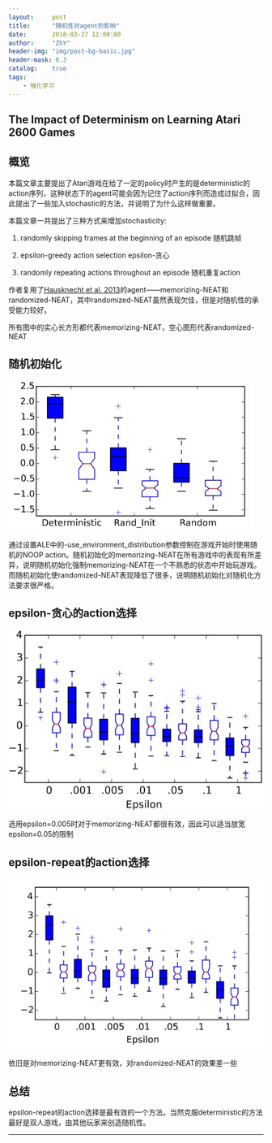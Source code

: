 ```yaml
---
layout:     post
title:      "随机性对agent的影响"
date:       2018-03-27 12:00:00
author:     "ZhY"
header-img: "img/post-bg-basic.jpg"
header-mask: 0.3
catalog:    true
tags:
    - 强化学习
---
```


## The Impact of Determinism on Learning Atari 2600 Games

## 概览

本篇文章主要提出了Atari游戏在给了一定的policy时产生的是deterministic的action序列，这种状态下的agent可能会因为记住了action序列而造成过拟合，因此提出了一些加入stochastic的方法，并说明了为什么这样做重要。

本篇文章一共提出了三种方式来增加stochasticity:

1) randomly skipping frames at the beginning of an episode 随机跳帧

2) epsilon-greedy action selection epsilon-贪心

3) randomly repeating actions throughout an episode 随机重复action

作者复用了[Hausknecht et al. 2013][1]的agent——memorizing-NEAT和randomized-NEAT，其中randomized-NEAT虽然表现欠佳，但是对随机性的承受能力较好。

所有图中的实心长方形都代表memorizing-NEAT，空心图形代表randomized-NEAT

## 随机初始化

![](/img/in-post/determinism/1.jpg)

通过设置ALE中的-use_environment_distribution参数控制在游戏开始时使用随机的NOOP action。随机初始化的memorizing-NEAT在所有游戏中的表现有所差异，说明随机初始化强制memorizing-NEAT在一个不熟悉的状态中开始玩游戏。而随机初始化使randomized-NEAT表现降低了很多，说明随机初始化对随机化方法要求很严格。

## epsilon-贪心的action选择

![](/img/in-post/determinism/2.jpg)

选用epsilon=0.005时对于memorizing-NEAT都很有效，因此可以适当放宽epsilon=0.05的限制

## epsilon-repeat的action选择

![](/img/in-post/determinism/3.jpg)

依旧是对memorizing-NEAT更有效，对randomized-NEAT的效果差一些

## 总结

epsilon-repeat的action选择是最有效的一个方法。当然克服deterministic的方法最好是双人游戏，由其他玩家来创造随机性。


---
[1]:http://www.cs.utexas.edu/users/mhauskn/papers/atari.pdf



